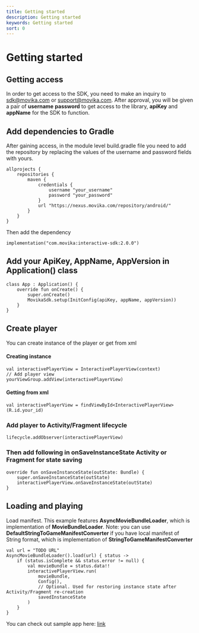 ```yaml
---
title: Getting started
description: Getting started
keywords: Getting started
sort: 0
---
```


# Getting started

## Getting access

In order to get access to the SDK, you need to make an inquiry to sdk@movika.com or support@movika.com. After approval, you will be given a pair of **username** **password** to get
access to the library, **apiKey** and **appName** for the SDK to function.

## Add dependencies to Gradle

After gaining access, in the module level build.gradle file you need to add the repository by replacing the values of the username and password fields
with yours.

```
allprojects {
    repositories {
        maven {
            credentials {
                username "your_username"
                password "your_password"
            }
            url "https://nexus.movika.com/repository/android/"
        }
    }
}
```

Then add the dependency

```
implementation("com.movika:interactive-sdk:2.0.0")
```

## Add your ApiKey, AppName, AppVersion in Application() class

```
class App : Application() {
    override fun onCreate() {
        super.onCreate()
        MovikaSdk.setup(InitConfig(apiKey, appName, appVersion))
    }
}
```

## Create player

You can create instance of the player or get from xml

#### Creating instance

```
val interactivePlayerView = InteractivePlayerView(context)
// Add player view
yourViewGroup.addView(interactivePlayerView)
```

#### Getting from xml

```
val interactivePlayerView = findViewById<InteractivePlayerView>(R.id.your_id)
```

### Add player to Activity/Fragment lifecycle

```
lifecycle.addObserver(interactivePlayerView)
```

### Then add following in onSaveInstanceState Activity or Fragment for state saving

```
override fun onSaveInstanceState(outState: Bundle) {
    super.onSaveInstanceState(outState)
    interactivePlayerView.onSaveInstanceState(outState)
}
```

## Loading and playing

Load manifest. This example features **AsyncMovieBundleLoader**, which is implementation of **MovieBundleLoader**. Note: you can use
**DefaultStringToGameManifestConverter** if you have local manifest of String format, which is implementation of **StringToGameManifestConverter**

```
val url = "TODO URL"
AsyncMovieBundleLoader().load(url) { status ->
    if (status.isComplete && status.error != null) {
        val movieBundle = status.data!!
        interactivePlayerView.run(
            movieBundle,
            Config(),
            // Optional. Used for restoring instance state after Activity/Fragment re-creation
            savedInstanceState
        )
    }
}

```

You can check out sample app here: [link](https://github.com/movika/android.sdk.sample.movika.com)
